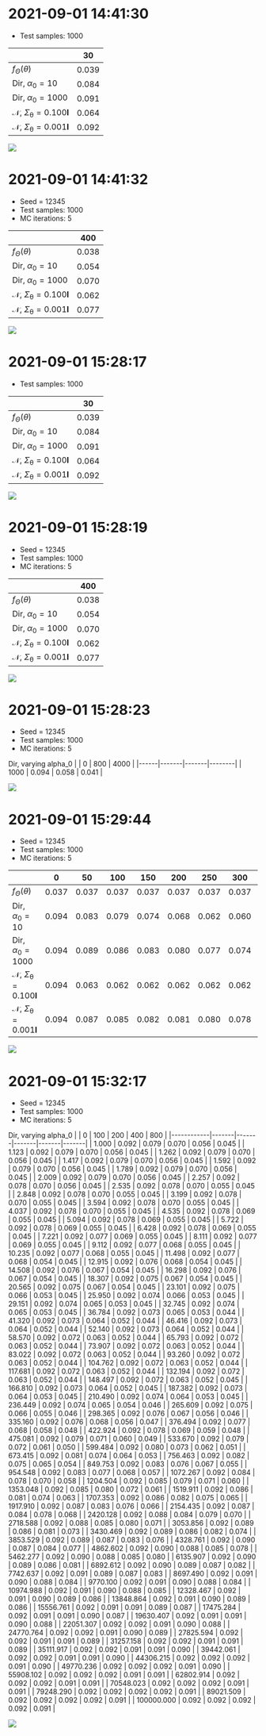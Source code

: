 
# 2021-09-01 14:41:30
- Test samples: 1000

|                                                  |    30 |
|--------------------------------------------------|-------|
| $f_{\Theta}(\theta)$                             | 0.039 |
| $\mathrm{Dir}$, $\alpha_0 = 10$                  | 0.084 |
| $\mathrm{Dir}$, $\alpha_0 = 1000$                | 0.091 |
| $\mathcal{N}$, $\Sigma_{\uptheta} = 0.100\bm{I}$ | 0.064 |
| $\mathcal{N}$, $\Sigma_{\uptheta} = 0.001\bm{I}$ | 0.092 |

![](C:/Users/rademacherp/Documents/PhD/Research/stats-learn/examples/discrete/regression/consistency/fit.png)


# 2021-09-01 14:41:32
- Seed = 12345
- Test samples: 1000
- MC iterations: 5

|                                                  |   400 |
|--------------------------------------------------|-------|
| $f_{\Theta}(\theta)$                             | 0.038 |
| $\mathrm{Dir}$, $\alpha_0 = 10$                  | 0.054 |
| $\mathrm{Dir}$, $\alpha_0 = 1000$                | 0.070 |
| $\mathcal{N}$, $\Sigma_{\uptheta} = 0.100\bm{I}$ | 0.062 |
| $\mathcal{N}$, $\Sigma_{\uptheta} = 0.001\bm{I}$ | 0.077 |

![](C:/Users/rademacherp/Documents/PhD/Research/stats-learn/examples/discrete/regression/consistency/predict_a0.png)


# 2021-09-01 15:28:17
- Test samples: 1000

|                                                  |    30 |
|--------------------------------------------------|-------|
| $f_{\Theta}(\theta)$                             | 0.039 |
| $\mathrm{Dir}$, $\alpha_0 = 10$                  | 0.084 |
| $\mathrm{Dir}$, $\alpha_0 = 1000$                | 0.091 |
| $\mathcal{N}$, $\Sigma_{\uptheta} = 0.100\bm{I}$ | 0.064 |
| $\mathcal{N}$, $\Sigma_{\uptheta} = 0.001\bm{I}$ | 0.092 |

![](C:/Users/rademacherp/Documents/PhD/Research/stats-learn/examples/discrete/regression/consistency/fit.png)


# 2021-09-01 15:28:19
- Seed = 12345
- Test samples: 1000
- MC iterations: 5

|                                                  |   400 |
|--------------------------------------------------|-------|
| $f_{\Theta}(\theta)$                             | 0.038 |
| $\mathrm{Dir}$, $\alpha_0 = 10$                  | 0.054 |
| $\mathrm{Dir}$, $\alpha_0 = 1000$                | 0.070 |
| $\mathcal{N}$, $\Sigma_{\uptheta} = 0.100\bm{I}$ | 0.062 |
| $\mathcal{N}$, $\Sigma_{\uptheta} = 0.001\bm{I}$ | 0.077 |

![](C:/Users/rademacherp/Documents/PhD/Research/stats-learn/examples/discrete/regression/consistency/predict_a0.png)


# 2021-09-01 15:28:23
- Seed = 12345
- Test samples: 1000
- MC iterations: 5

$\mathrm{Dir}$, varying alpha_0
|      |     0 |   800 |   4000 |
|------|-------|-------|--------|
| 1000 | 0.094 | 0.058 |  0.041 |

![](C:/Users/rademacherp/Documents/PhD/Research/stats-learn/examples/discrete/regression/consistency/predict_N.png)


# 2021-09-01 15:29:44
- Seed = 12345
- Test samples: 1000
- MC iterations: 5

|                                                  |     0 |    50 |   100 |   150 |   200 |   250 |   300 |   350 |   400 |   450 |   500 |   550 |   600 |   650 |   700 |   750 |   800 |   850 |   900 |   950 |   1000 |   1050 |   1100 |   1150 |   1200 |   1250 |   1300 |   1350 |   1400 |   1450 |   1500 |   1550 |   1600 |   1650 |   1700 |   1750 |   1800 |   1850 |   1900 |   1950 |   2000 |   2050 |   2100 |   2150 |   2200 |   2250 |   2300 |   2350 |   2400 |   2450 |   2500 |   2550 |   2600 |   2650 |   2700 |   2750 |   2800 |   2850 |   2900 |   2950 |   3000 |   3050 |   3100 |   3150 |   3200 |   3250 |   3300 |   3350 |   3400 |   3450 |   3500 |   3550 |   3600 |   3650 |   3700 |   3750 |   3800 |   3850 |   3900 |   3950 |   4000 |
|--------------------------------------------------|-------|-------|-------|-------|-------|-------|-------|-------|-------|-------|-------|-------|-------|-------|-------|-------|-------|-------|-------|-------|--------|--------|--------|--------|--------|--------|--------|--------|--------|--------|--------|--------|--------|--------|--------|--------|--------|--------|--------|--------|--------|--------|--------|--------|--------|--------|--------|--------|--------|--------|--------|--------|--------|--------|--------|--------|--------|--------|--------|--------|--------|--------|--------|--------|--------|--------|--------|--------|--------|--------|--------|--------|--------|--------|--------|--------|--------|--------|--------|--------|--------|
| $f_{\Theta}(\theta)$                             | 0.037 | 0.037 | 0.037 | 0.037 | 0.037 | 0.037 | 0.037 | 0.037 | 0.037 | 0.037 | 0.037 | 0.037 | 0.037 | 0.037 | 0.037 | 0.037 | 0.037 | 0.037 | 0.037 | 0.037 |  0.037 |  0.037 |  0.037 |  0.037 |  0.037 |  0.037 |  0.037 |  0.037 |  0.037 |  0.037 |  0.037 |  0.037 |  0.037 |  0.037 |  0.037 |  0.037 |  0.037 |  0.037 |  0.037 |  0.037 |  0.037 |  0.037 |  0.037 |  0.037 |  0.037 |  0.037 |  0.037 |  0.037 |  0.037 |  0.037 |  0.037 |  0.037 |  0.037 |  0.037 |  0.037 |  0.037 |  0.037 |  0.037 |  0.037 |  0.037 |  0.037 |  0.037 |  0.037 |  0.037 |  0.037 |  0.037 |  0.037 |  0.037 |  0.037 |  0.037 |  0.037 |  0.037 |  0.037 |  0.037 |  0.037 |  0.037 |  0.037 |  0.037 |  0.037 |  0.037 |  0.037 |
| $\mathrm{Dir}$, $\alpha_0 = 10$                  | 0.094 | 0.083 | 0.079 | 0.074 | 0.068 | 0.062 | 0.060 | 0.056 | 0.054 | 0.053 | 0.052 | 0.050 | 0.048 | 0.047 | 0.046 | 0.045 | 0.045 | 0.044 | 0.044 | 0.043 |  0.043 |  0.043 |  0.043 |  0.043 |  0.042 |  0.042 |  0.042 |  0.042 |  0.041 |  0.041 |  0.041 |  0.041 |  0.041 |  0.041 |  0.041 |  0.040 |  0.040 |  0.040 |  0.040 |  0.040 |  0.040 |  0.040 |  0.040 |  0.040 |  0.040 |  0.040 |  0.040 |  0.040 |  0.040 |  0.040 |  0.040 |  0.040 |  0.039 |  0.039 |  0.039 |  0.039 |  0.039 |  0.039 |  0.039 |  0.039 |  0.039 |  0.039 |  0.039 |  0.039 |  0.039 |  0.039 |  0.039 |  0.039 |  0.039 |  0.039 |  0.039 |  0.039 |  0.039 |  0.039 |  0.039 |  0.039 |  0.039 |  0.039 |  0.039 |  0.039 |  0.039 |
| $\mathrm{Dir}$, $\alpha_0 = 1000$                | 0.094 | 0.089 | 0.086 | 0.083 | 0.080 | 0.077 | 0.074 | 0.072 | 0.069 | 0.068 | 0.066 | 0.064 | 0.063 | 0.062 | 0.060 | 0.059 | 0.058 | 0.057 | 0.056 | 0.056 |  0.055 |  0.054 |  0.053 |  0.053 |  0.052 |  0.051 |  0.051 |  0.050 |  0.050 |  0.049 |  0.049 |  0.048 |  0.048 |  0.047 |  0.047 |  0.047 |  0.046 |  0.046 |  0.046 |  0.046 |  0.045 |  0.045 |  0.045 |  0.045 |  0.044 |  0.044 |  0.044 |  0.044 |  0.044 |  0.043 |  0.043 |  0.043 |  0.043 |  0.043 |  0.043 |  0.043 |  0.042 |  0.042 |  0.042 |  0.042 |  0.042 |  0.042 |  0.042 |  0.042 |  0.042 |  0.042 |  0.042 |  0.042 |  0.041 |  0.041 |  0.041 |  0.041 |  0.041 |  0.041 |  0.041 |  0.041 |  0.041 |  0.041 |  0.041 |  0.041 |  0.041 |
| $\mathcal{N}$, $\Sigma_{\uptheta} = 0.100\bm{I}$ | 0.094 | 0.063 | 0.062 | 0.062 | 0.062 | 0.062 | 0.062 | 0.062 | 0.062 | 0.062 | 0.062 | 0.062 | 0.062 | 0.062 | 0.062 | 0.062 | 0.062 | 0.062 | 0.062 | 0.062 |  0.062 |  0.062 |  0.062 |  0.062 |  0.062 |  0.062 |  0.062 |  0.062 |  0.062 |  0.062 |  0.062 |  0.062 |  0.062 |  0.062 |  0.062 |  0.062 |  0.062 |  0.062 |  0.062 |  0.062 |  0.062 |  0.062 |  0.062 |  0.062 |  0.062 |  0.062 |  0.062 |  0.062 |  0.062 |  0.062 |  0.062 |  0.062 |  0.062 |  0.062 |  0.062 |  0.062 |  0.062 |  0.062 |  0.062 |  0.062 |  0.062 |  0.062 |  0.062 |  0.062 |  0.062 |  0.062 |  0.062 |  0.062 |  0.062 |  0.062 |  0.062 |  0.062 |  0.062 |  0.062 |  0.062 |  0.062 |  0.062 |  0.062 |  0.062 |  0.062 |  0.062 |
| $\mathcal{N}$, $\Sigma_{\uptheta} = 0.001\bm{I}$ | 0.094 | 0.087 | 0.085 | 0.082 | 0.081 | 0.080 | 0.078 | 0.077 | 0.076 | 0.076 | 0.075 | 0.074 | 0.074 | 0.073 | 0.073 | 0.072 | 0.072 | 0.071 | 0.071 | 0.070 |  0.070 |  0.070 |  0.069 |  0.069 |  0.069 |  0.069 |  0.068 |  0.068 |  0.068 |  0.068 |  0.067 |  0.067 |  0.067 |  0.067 |  0.067 |  0.067 |  0.066 |  0.066 |  0.066 |  0.066 |  0.066 |  0.066 |  0.066 |  0.065 |  0.065 |  0.065 |  0.065 |  0.065 |  0.065 |  0.065 |  0.065 |  0.065 |  0.065 |  0.065 |  0.064 |  0.064 |  0.064 |  0.064 |  0.064 |  0.064 |  0.064 |  0.064 |  0.064 |  0.064 |  0.064 |  0.064 |  0.064 |  0.064 |  0.064 |  0.064 |  0.064 |  0.064 |  0.064 |  0.064 |  0.064 |  0.063 |  0.063 |  0.063 |  0.063 |  0.063 |  0.063 |

![](C:/Users/rademacherp/Documents/PhD/Research/stats-learn/examples/discrete/regression/consistency/risk_N_leg_a0.png)


# 2021-09-01 15:32:17
- Seed = 12345
- Test samples: 1000
- MC iterations: 5

$\mathrm{Dir}$, varying alpha_0
|            |     0 |   100 |   200 |   400 |   800 |
|------------|-------|-------|-------|-------|-------|
|      1.000 | 0.092 | 0.079 | 0.070 | 0.056 | 0.045 |
|      1.123 | 0.092 | 0.079 | 0.070 | 0.056 | 0.045 |
|      1.262 | 0.092 | 0.079 | 0.070 | 0.056 | 0.045 |
|      1.417 | 0.092 | 0.079 | 0.070 | 0.056 | 0.045 |
|      1.592 | 0.092 | 0.079 | 0.070 | 0.056 | 0.045 |
|      1.789 | 0.092 | 0.079 | 0.070 | 0.056 | 0.045 |
|      2.009 | 0.092 | 0.079 | 0.070 | 0.056 | 0.045 |
|      2.257 | 0.092 | 0.078 | 0.070 | 0.056 | 0.045 |
|      2.535 | 0.092 | 0.078 | 0.070 | 0.055 | 0.045 |
|      2.848 | 0.092 | 0.078 | 0.070 | 0.055 | 0.045 |
|      3.199 | 0.092 | 0.078 | 0.070 | 0.055 | 0.045 |
|      3.594 | 0.092 | 0.078 | 0.070 | 0.055 | 0.045 |
|      4.037 | 0.092 | 0.078 | 0.070 | 0.055 | 0.045 |
|      4.535 | 0.092 | 0.078 | 0.069 | 0.055 | 0.045 |
|      5.094 | 0.092 | 0.078 | 0.069 | 0.055 | 0.045 |
|      5.722 | 0.092 | 0.078 | 0.069 | 0.055 | 0.045 |
|      6.428 | 0.092 | 0.078 | 0.069 | 0.055 | 0.045 |
|      7.221 | 0.092 | 0.077 | 0.069 | 0.055 | 0.045 |
|      8.111 | 0.092 | 0.077 | 0.069 | 0.055 | 0.045 |
|      9.112 | 0.092 | 0.077 | 0.068 | 0.055 | 0.045 |
|     10.235 | 0.092 | 0.077 | 0.068 | 0.055 | 0.045 |
|     11.498 | 0.092 | 0.077 | 0.068 | 0.054 | 0.045 |
|     12.915 | 0.092 | 0.076 | 0.068 | 0.054 | 0.045 |
|     14.508 | 0.092 | 0.076 | 0.067 | 0.054 | 0.045 |
|     16.298 | 0.092 | 0.076 | 0.067 | 0.054 | 0.045 |
|     18.307 | 0.092 | 0.075 | 0.067 | 0.054 | 0.045 |
|     20.565 | 0.092 | 0.075 | 0.067 | 0.054 | 0.045 |
|     23.101 | 0.092 | 0.075 | 0.066 | 0.053 | 0.045 |
|     25.950 | 0.092 | 0.074 | 0.066 | 0.053 | 0.045 |
|     29.151 | 0.092 | 0.074 | 0.065 | 0.053 | 0.045 |
|     32.745 | 0.092 | 0.074 | 0.065 | 0.053 | 0.045 |
|     36.784 | 0.092 | 0.073 | 0.065 | 0.053 | 0.044 |
|     41.320 | 0.092 | 0.073 | 0.064 | 0.052 | 0.044 |
|     46.416 | 0.092 | 0.073 | 0.064 | 0.052 | 0.044 |
|     52.140 | 0.092 | 0.073 | 0.064 | 0.052 | 0.044 |
|     58.570 | 0.092 | 0.072 | 0.063 | 0.052 | 0.044 |
|     65.793 | 0.092 | 0.072 | 0.063 | 0.052 | 0.044 |
|     73.907 | 0.092 | 0.072 | 0.063 | 0.052 | 0.044 |
|     83.022 | 0.092 | 0.072 | 0.063 | 0.052 | 0.044 |
|     93.260 | 0.092 | 0.072 | 0.063 | 0.052 | 0.044 |
|    104.762 | 0.092 | 0.072 | 0.063 | 0.052 | 0.044 |
|    117.681 | 0.092 | 0.072 | 0.063 | 0.052 | 0.044 |
|    132.194 | 0.092 | 0.072 | 0.063 | 0.052 | 0.044 |
|    148.497 | 0.092 | 0.072 | 0.063 | 0.052 | 0.045 |
|    166.810 | 0.092 | 0.073 | 0.064 | 0.052 | 0.045 |
|    187.382 | 0.092 | 0.073 | 0.064 | 0.053 | 0.045 |
|    210.490 | 0.092 | 0.074 | 0.064 | 0.053 | 0.045 |
|    236.449 | 0.092 | 0.074 | 0.065 | 0.054 | 0.046 |
|    265.609 | 0.092 | 0.075 | 0.066 | 0.055 | 0.046 |
|    298.365 | 0.092 | 0.076 | 0.067 | 0.056 | 0.046 |
|    335.160 | 0.092 | 0.076 | 0.068 | 0.056 | 0.047 |
|    376.494 | 0.092 | 0.077 | 0.068 | 0.058 | 0.048 |
|    422.924 | 0.092 | 0.078 | 0.069 | 0.059 | 0.048 |
|    475.081 | 0.092 | 0.079 | 0.071 | 0.060 | 0.049 |
|    533.670 | 0.092 | 0.079 | 0.072 | 0.061 | 0.050 |
|    599.484 | 0.092 | 0.080 | 0.073 | 0.062 | 0.051 |
|    673.415 | 0.092 | 0.081 | 0.074 | 0.064 | 0.053 |
|    756.463 | 0.092 | 0.082 | 0.075 | 0.065 | 0.054 |
|    849.753 | 0.092 | 0.083 | 0.076 | 0.067 | 0.055 |
|    954.548 | 0.092 | 0.083 | 0.077 | 0.068 | 0.057 |
|   1072.267 | 0.092 | 0.084 | 0.078 | 0.070 | 0.058 |
|   1204.504 | 0.092 | 0.085 | 0.079 | 0.071 | 0.060 |
|   1353.048 | 0.092 | 0.085 | 0.080 | 0.072 | 0.061 |
|   1519.911 | 0.092 | 0.086 | 0.081 | 0.074 | 0.063 |
|   1707.353 | 0.092 | 0.086 | 0.082 | 0.075 | 0.065 |
|   1917.910 | 0.092 | 0.087 | 0.083 | 0.076 | 0.066 |
|   2154.435 | 0.092 | 0.087 | 0.084 | 0.078 | 0.068 |
|   2420.128 | 0.092 | 0.088 | 0.084 | 0.079 | 0.070 |
|   2718.588 | 0.092 | 0.088 | 0.085 | 0.080 | 0.071 |
|   3053.856 | 0.092 | 0.089 | 0.086 | 0.081 | 0.073 |
|   3430.469 | 0.092 | 0.089 | 0.086 | 0.082 | 0.074 |
|   3853.529 | 0.092 | 0.089 | 0.087 | 0.083 | 0.076 |
|   4328.761 | 0.092 | 0.090 | 0.087 | 0.084 | 0.077 |
|   4862.602 | 0.092 | 0.090 | 0.088 | 0.085 | 0.078 |
|   5462.277 | 0.092 | 0.090 | 0.088 | 0.085 | 0.080 |
|   6135.907 | 0.092 | 0.090 | 0.089 | 0.086 | 0.081 |
|   6892.612 | 0.092 | 0.090 | 0.089 | 0.087 | 0.082 |
|   7742.637 | 0.092 | 0.091 | 0.089 | 0.087 | 0.083 |
|   8697.490 | 0.092 | 0.091 | 0.090 | 0.088 | 0.084 |
|   9770.100 | 0.092 | 0.091 | 0.090 | 0.088 | 0.084 |
|  10974.988 | 0.092 | 0.091 | 0.090 | 0.088 | 0.085 |
|  12328.467 | 0.092 | 0.091 | 0.090 | 0.089 | 0.086 |
|  13848.864 | 0.092 | 0.091 | 0.090 | 0.089 | 0.086 |
|  15556.761 | 0.092 | 0.091 | 0.091 | 0.089 | 0.087 |
|  17475.284 | 0.092 | 0.091 | 0.091 | 0.090 | 0.087 |
|  19630.407 | 0.092 | 0.091 | 0.091 | 0.090 | 0.088 |
|  22051.307 | 0.092 | 0.092 | 0.091 | 0.090 | 0.088 |
|  24770.764 | 0.092 | 0.092 | 0.091 | 0.090 | 0.089 |
|  27825.594 | 0.092 | 0.092 | 0.091 | 0.091 | 0.089 |
|  31257.158 | 0.092 | 0.092 | 0.091 | 0.091 | 0.089 |
|  35111.917 | 0.092 | 0.092 | 0.091 | 0.091 | 0.090 |
|  39442.061 | 0.092 | 0.092 | 0.091 | 0.091 | 0.090 |
|  44306.215 | 0.092 | 0.092 | 0.092 | 0.091 | 0.090 |
|  49770.236 | 0.092 | 0.092 | 0.092 | 0.091 | 0.090 |
|  55908.102 | 0.092 | 0.092 | 0.092 | 0.091 | 0.091 |
|  62802.914 | 0.092 | 0.092 | 0.092 | 0.091 | 0.091 |
|  70548.023 | 0.092 | 0.092 | 0.092 | 0.091 | 0.091 |
|  79248.290 | 0.092 | 0.092 | 0.092 | 0.092 | 0.091 |
|  89021.509 | 0.092 | 0.092 | 0.092 | 0.092 | 0.091 |
| 100000.000 | 0.092 | 0.092 | 0.092 | 0.092 | 0.091 |

![](C:/Users/rademacherp/Documents/PhD/Research/stats-learn/examples/discrete/regression/consistency/risk_a0_leg_N.png)

